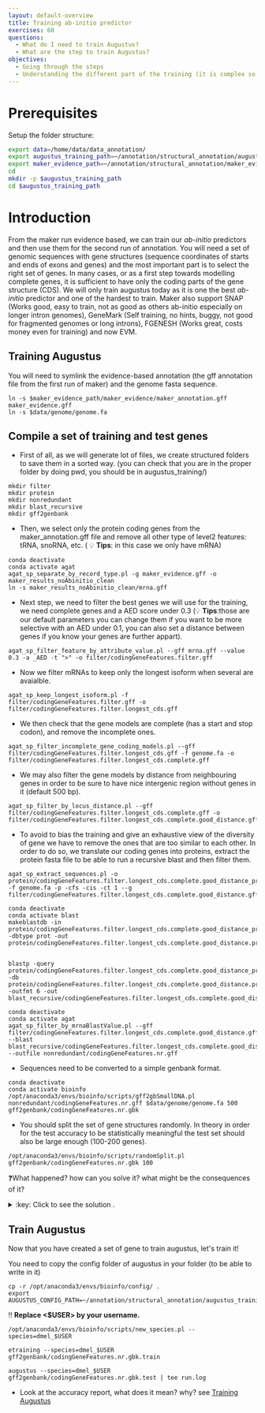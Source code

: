 ```yaml
---
layout: default-overview
title: Training ab-initio predictor
exercises: 60
questions:
  - What do I need to train Augustus?
  - What are the step to train Augustus?
objectives:
  - Going through the steps
  - Understanding the different part of the training (it is complex so take your time!)
---
```


# Prerequisites

Setup the folder structure:

```bash
export data=/home/data/data_annotation/
export augustus_training_path=~/annotation/structural_annotation/augustus_training
export maker_evidence_path=~/annotation/structural_annotation/maker_evidence
cd
mkdir -p $augustus_training_path
cd $augustus_training_path
```

# Introduction

From the maker run evidence based, we can train our *ab-initio* predictors and then use them for the second run of annotation.
You will need a set of genomic sequences with gene structures (sequence coordinates of starts and ends of exons and genes) and the most important part is to select the right set of genes.
In many cases, or as a first step towards modelling complete genes, it is sufficient to have only the coding parts of the gene structure (CDS).
We will only train augustus today as it is one the best *ab-initio* predictor and one of the hardest to train.
Maker also support SNAP (Works good, easy to train, not as good as others ab-initio especially on longer intron genomes), GeneMark (Self training, no hints, buggy, not good for fragmented genomes or long introns), FGENESH (Works great, costs money even for training) and now EVM.


## Training Augustus

You will need to symlink the evidence-based annotation (the gff annotation file from the first run of maker) and the genome fasta sequence.

```
ln -s $maker_evidence_path/maker_evidence/maker_annotation.gff maker_evidence.gff
ln -s $data/genome/genome.fa
```

## Compile a set of training and test genes

* First of all, as we will generate lot of files, we create structured folders to save them in a sorted way.
(you can check that you are in the proper folder by doing pwd, you should be in augustus_training/)

```
mkdir filter  
mkdir protein  
mkdir nonredundant  
mkdir blast_recursive  
mkdir gff2genbank  
```

* Then, we select only the protein coding genes from the maker_annotation.gff file and remove all other type of level2 features: tRNA, snoRNA, etc. ( :bulb: **Tips**: in this case we only have mRNA)

```
conda deactivate
conda activate agat
agat_sp_separate_by_record_type.pl -g maker_evidence.gff -o maker_results_noAbinitio_clean
ln -s maker_results_noAbinitio_clean/mrna.gff
```

* Next step, we need to filter the best genes we will use for the training, we need complete genes and a AED score under 0.3 (:bulb: **Tips**:those are our default parameters you can change them if you want to be more selective with an AED under 0.1, you can also set a distance between genes if you know your genes are further appart).

```
agat_sp_filter_feature_by_attribute_value.pl --gff mrna.gff --value 0.3 -a _AED -t ">" -o filter/codingGeneFeatures.filter.gff
```

* Now we filter mRNAs to keep only the longest isoform when several are avaialble.

```
agat_sp_keep_longest_isoform.pl -f filter/codingGeneFeatures.filter.gff -o filter/codingGeneFeatures.filter.longest_cds.gff
```

* We then check that the gene models are complete (has a start and stop codon), and remove the incomplete ones.

```
agat_sp_filter_incomplete_gene_coding_models.pl --gff filter/codingGeneFeatures.filter.longest_cds.gff -f genome.fa -o filter/codingGeneFeatures.filter.longest_cds.complete.gff
```

* We may also filter the gene models by distance from neighbouring genes in order to be sure to have nice intergenic region without genes in it (default 500 bp).

```
agat_sp_filter_by_locus_distance.pl --gff filter/codingGeneFeatures.filter.longest_cds.complete.gff -o filter/codingGeneFeatures.filter.longest_cds.complete.good_distance.gff
```

* To avoid to bias the training and give an exhaustive view of the diversity of gene we have to remove the ones that are too similar to each other. In order to do so, we translate our coding genes into proteins, extract the protein fasta file to be able to run a recursive blast and then filter them.

```
agat_sp_extract_sequences.pl -o protein/codingGeneFeatures.filter.longest_cds.complete.good_distance_proteins.fa -f genome.fa -p -cfs -cis -ct 1 --g filter/codingGeneFeatures.filter.longest_cds.complete.good_distance.gff
```

```
conda deactivate
conda activate blast
makeblastdb -in protein/codingGeneFeatures.filter.longest_cds.complete.good_distance_proteins.fa -dbtype prot -out protein/codingGeneFeatures.filter.longest_cds.complete.good_distance.proteins


blastp -query protein/codingGeneFeatures.filter.longest_cds.complete.good_distance_proteins.fa -db protein/codingGeneFeatures.filter.longest_cds.complete.good_distance.proteins -outfmt 6 -out blast_recursive/codingGeneFeatures.filter.longest_cds.complete.good_distance.proteins.fa.blast_recursive
```
```
conda deactivate
conda activate agat
agat_sp_filter_by_mrnaBlastValue.pl --gff filter/codingGeneFeatures.filter.longest_cds.complete.good_distance.gff --blast blast_recursive/codingGeneFeatures.filter.longest_cds.complete.good_distance.proteins.fa.blast_recursive --outfile nonredundant/codingGeneFeatures.nr.gff

```

* Sequences need to be converted to a simple genbank format.

```
conda deactivate
conda activate bioinfo
/opt/anaconda3/envs/bioinfo/scripts/gff2gbSmallDNA.pl nonredundant/codingGeneFeatures.nr.gff $data/genome/genome.fa 500 gff2genbank/codingGeneFeatures.nr.gbk
```

* You should split the set of gene structures randomly.
In theory in order for the test accuracy to be statistically meaningful the test set should also be large enough (100-200 genes).

```
/opt/anaconda3/envs/bioinfo/scripts/randomSplit.pl gff2genbank/codingGeneFeatures.nr.gbk 100
```

:question:What happened? how can you solve it? what might be the consequences of it?

<details>
<summary>:key: Click to see the solution .</summary>
There are not 100 genes in the file, because we are using only the chr4 of drosophila.
The training will probably not be good!
You can lower the number of genes uses like : 20
<code>
/opt/anaconda3/envs/bioinfo/scripts/randomSplit.pl gff2genbank/codingGeneFeatures.nr.gbk 20
</code>
</details>

## Train Augustus

Now that you have created a set of gene to train augustus, let's train it!

You need to copy the config folder of augustus in your folder (to be able to write in it)

```
cp -r /opt/anaconda3/envs/bioinfo/config/ .
export AUGUSTUS_CONFIG_PATH=~/annotation/structural_annotation/augustus_training/config
```

:bangbang: **Replace <$USER> by your username.**

```
/opt/anaconda3/envs/bioinfo/scripts/new_species.pl --species=dmel_$USER

etraining --species=dmel_$USER gff2genbank/codingGeneFeatures.nr.gbk.train

augustus --species=dmel_$USER gff2genbank/codingGeneFeatures.nr.gbk.test | tee run.log 
```

- Look at the accuracy report, what does it mean? why? see [Training Augustus](http://www.vcru.wisc.edu/simonlab/bioinformatics/programs/augustus/docs/tutorial2015/training.html)

